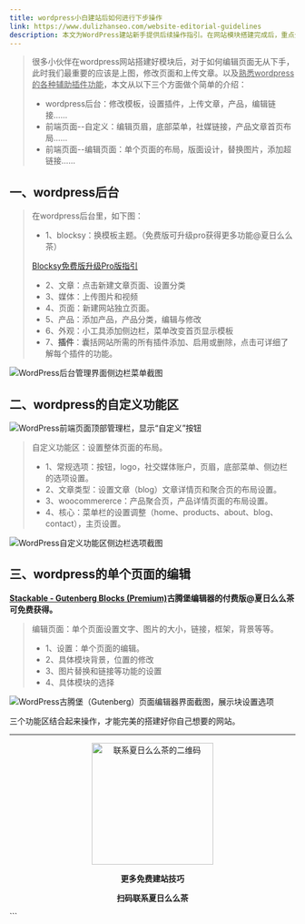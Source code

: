 ```yaml
---
title: wordpress小白建站后如何进行下步操作
link: https://www.dulizhanseo.com/website-editorial-guidelines
description: 本文为WordPress建站新手提供后续操作指引。在网站模块搭建完成后，重点介绍了如何通过WordPress后台、前端自定义功能区以及页面编辑器这三个主要区域进行页面修改、内容上传（文章、产品）、插件设置和熟悉，以完善网站内容和功能。
---
```


> 很多小伙伴在wordpress网站搭建好模块后，对于如何编辑页面无从下手，此时我们最重要的应该是上图，修改页面和上传文章。以及<u>熟悉wordpress的各种辅助插件功能</u>，本文从以下三个方面做个简单的介绍：
>
> - wordpress后台：修改模板，设置插件，上传文章，产品，编辑链接……
> - 前端页面--自定义：编辑页眉，底部菜单，社媒链接，产品文章首页布局……
> - 前端页面--编辑页面：单个页面的布局，版面设计，替换图片，添加超链接……

## 一、wordpress后台 

> 在wordpress后台里，如下图：
>
> - 1、blocksy：换模板主题。（免费版可升级pro获得更多功能@夏日么么茶）
>
> [Blocksy免费版升级Pro版指引](https://www.dulizhanseo.com/blocksy-free-to-pro/)
>
> - 2、文章：点击新建文章页面、设置分类
> - 3、媒体：上传图片和视频
> - 4、页面：新建网站独立页面。
> - 5、产品：添加产品，产品分类，编辑与修改
> - 6、外观：小工具添加侧边栏，菜单改变首页显示模板
> - 7、**插件**：囊括网站所需的所有插件添加、启用或删除，点击可详细了解每个插件的功能。

![WordPress后台管理界面侧边栏菜单截图](https://cos.files.maozhishi.com/public/attachments/lfx/1669002536101.png)

## 二、wordpress的自定义功能区 

![WordPress前端页面顶部管理栏，显示“自定义”按钮](https://cos.files.maozhishi.com/public/attachments/lfx/1669002536102.png)

> 自定义功能区：设置整体页面的布局。
>
> - 1、常规选项：按钮，logo，社交媒体账户，页眉，底部菜单、侧边栏的选项设置。
> - 2、文章类型：设置文章（blog）文章详情页和聚合页的布局设置。
> - 3、woocommererce：产品聚合页，产品详情页面的布局设置。
> - 4、核心：菜单栏的设置调整（home、products、about、blog、contact），主页设置。

![WordPress自定义功能区侧边栏选项截图](https://cos.files.maozhishi.com/public/attachments/lfx/1669002536132.png)

## 三、wordpress的单个页面的编辑 

[**Stackable - Gutenberg Blocks (Premium)**](https://www.dulizhanseo.com/stackable-blocks-premium/)**古腾堡编辑器的付费版@夏日么么茶 可免费获得。**

> 编辑页面：单个页面设置文字、图片的大小，链接，框架，背景等等。
>
> - 1、设置：单个页面的编辑。
> - 2、具体模块背景，位置的修改
> - 3、图片替换和链接等功能的设置
> - 4、具体模块的选择

![WordPress古腾堡（Gutenberg）页面编辑器界面截图，展示块设置选项](https://cos.files.maozhishi.com/public/attachments/lfx/1669002536133.png)

三个功能区结合起来操作，才能完美的搭建好你自己想要的网站。

---

<p style="text-align: center;"><img src="https://cos.files.maozhishi.com/public/attachments/lfx/1669002536140.png" width="214" alt="联系夏日么么茶的二维码" /></p>
<p style="text-align: center;"><strong>更多免费建站技巧</strong></p>
<p style="text-align: center;"><strong>扫码联系夏日么么茶</strong></p>
```
